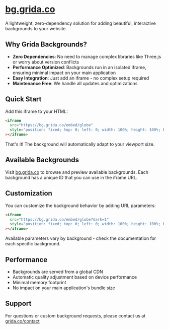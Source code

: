 # [bg.grida.co](https://bg.grida.co)

A lightweight, zero-dependency solution for adding beautiful, interactive backgrounds to your website.

## Why Grida Backgrounds?

- **Zero Dependencies**: No need to manage complex libraries like Three.js or worry about version conflicts
- **Performance Optimized**: Backgrounds run in an isolated iframe, ensuring minimal impact on your main application
- **Easy Integration**: Just add an iframe - no complex setup required
- **Maintenance Free**: We handle all updates and optimizations

## Quick Start

Add this iframe to your HTML:

```html
<iframe
  src="https://bg.grida.co/embed/globe"
  style="position: fixed; top: 0; left: 0; width: 100%; height: 100%; border: none; z-index: -1;"
></iframe>
```

That's it! The background will automatically adapt to your viewport size.

## Available Backgrounds

Visit [bg.grida.co](https://bg.grida.co) to browse and preview available backgrounds. Each background has a unique ID that you can use in the iframe URL.

## Customization

You can customize the background behavior by adding URL parameters:

```html
<iframe
  src="https://bg.grida.co/embed/globe?dark=1"
  style="position: fixed; top: 0; left: 0; width: 100%; height: 100%; border: none; z-index: -1;"
></iframe>
```

Available parameters vary by background - check the documentation for each specific background.

## Performance

- Backgrounds are served from a global CDN
- Automatic quality adjustment based on device performance
- Minimal memory footprint
- No impact on your main application's bundle size

## Support

For questions or custom background requests, please contact us at [grida.co/contact](https://grida.co/contact)
